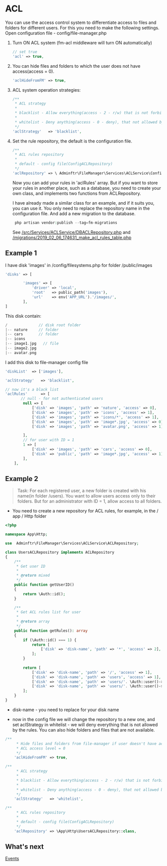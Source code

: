 # ACL

You can use the access control system to differentiate access to files and folders for different users.
For this you need to make the following settings.
Open configuration file - config/file-manager.php

1. Turn ON ACL system (fm-acl middleware will turn ON automatically)

    ```php
    // set true
    'acl' => true,
    ```

2. You can hide files and folders to which the user does not have access(access = 0).

    ```php
    'aclHideFromFM' => true,
    ```
3. ACL system operation strategies:

    ```php
    /**
     * ACL strategy
     *
     * blacklist - Allow everything(access - 2 - r/w) that is not forbidden by the ACL rules list
     *
     * whitelist - Deny anything(access - 0 - deny), that not allowed by the ACL rules list
     */
    'aclStrategy'   => 'blacklist',
    ```

4. Set the rule repository, the default is the configuration file.

   ```php
   /**
    * ACL rules repository
    *
    * default - config file(ConfigACLRepository)
    */
   'aclRepository' => \ Adminftr\FileManager\Services\ACLService\ConfigACLRepository::class,
   ```

   Now you can add your rules in 'aclRules' array. But if you want to store your rules in another place, such as a
   database, you need to create your own class, and implements two functions from ACLRepository.

   I have already made a similar class for an example, and if it suits you, you can use it. You only need to replace the
   repository name in the configuration file. And add a new migration to the database.

   ```php
    php artisan vendor:publish --tag=fm-migrations
    ```

   See [/src/Services/ACLService/DBACLRepository.php](../src/Services/ACLService/DBACLRepository.php)
   and [/migrations/2019_02_06_174631_make_acl_rules_table.php](../migrations/2019_02_06_174631_make_acl_rules_table.php)

## Example 1

I have disk 'images' in /config/filesystems.php for folder /public/images

```php
'disks' => [

        'images' => [
            'driver' => 'local',
            'root'   => public_path('images'),
            'url'    => env('APP_URL').'/images/',
        ],
]
```

This disk contain:

```php
/              // disk root folder
|-- nature     // folder
|-- cars       // folder
|-- icons
|-- image1.jpg   // file
|-- image2.jpg
|-- avatar.png
```

I add this disk to file-manager config file

```php
'diskList'  => ['images'],

'aclStrategy'   => 'blacklist',

// now it's a black list
'aclRules'      => [
       // null - for not authenticated users
        null => [
            ['disk' => 'images', 'path' => 'nature', 'access' => 0],      // guest don't have access for this folder
            ['disk' => 'images', 'path' => 'icons', 'access' => 1],       // only read - guest can't change folder - rename, delete
            ['disk' => 'images', 'path' => 'icons/*', 'access' => 1],     // only read all files and foders in this folder
            ['disk' => 'images', 'path' => 'image*.jpg', 'access' => 0],  // can't read and write (preview, rename, delete..)
            ['disk' => 'images', 'path' => 'avatar.png', 'access' => 1],  // only read (view)

        ],
        // for user with ID = 1
        1 => [
            ['disk' => 'images', 'path' => 'cars', 'access' => 0],        // don't have access
            ['disk' => 'public', 'path' => 'image*.jpg', 'access' => 1],  // only read (view)
        ],
    ],
```

## Example 2

> Task: For each registered user, a new folder is created with his name(in folder /users). You want to allow users
> access only to their folders. But for an administrator with ID = 1, allow access to all folders.

- You need to create a new repository for ACL rules, for example, in the / app / Http folder

```php
<?php

namespace App\Http;

use  Adminftr\FileManager\Services\ACLService\ACLRepository;

class UsersACLRepository implements ACLRepository
{
    /**
     * Get user ID
     *
     * @return mixed
     */
    public function getUserID()
    {
        return \Auth::id();
    }

    /**
     * Get ACL rules list for user
     *
     * @return array
     */
    public function getRules(): array
    {
        if (\Auth::id() === 1) {
            return [
                ['disk' => 'disk-name', 'path' => '*', 'access' => 2],
            ];
        }
        
        return [
            ['disk' => 'disk-name', 'path' => '/', 'access' => 1],                                  // main folder - read
            ['disk' => 'disk-name', 'path' => 'users', 'access' => 1],                              // only read
            ['disk' => 'disk-name', 'path' => 'users/'. \Auth::user()->name, 'access' => 1],        // only read
            ['disk' => 'disk-name', 'path' => 'users/'. \Auth::user()->name .'/*', 'access' => 2],  // read and write
        ];
    }
}
```

- disk-name - you need to replace for your disk name

- now in the config file we will change the repository to a new one, and set aclStrategy in whitelist - we will deny
  everything that is not allowed by the rules. You can also hide folders and files that are not available.

```php
/**
     * Hide files and folders from file-manager if user doesn't have access
     * ACL access level = 0
     */
    'aclHideFromFM' => true,

/**
     * ACL strategy
     *
     * blacklist - Allow everything(access - 2 - r/w) that is not forbidden by the ACL rules list
     *
     * whitelist - Deny anything(access - 0 - deny), that not allowed by the ACL rules list
     */
    'aclStrategy'   => 'whitelist',

/**
     * ACL rules repository
     *
     * default - config file(ConfigACLRepository)
     */
    'aclRepository' => \App\Http\UsersACLRepository::class,
```

## What's next

[Events](events.md)
